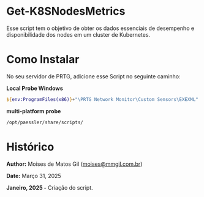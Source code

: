 # Get-K8SNodesMetrics

Esse script tem o objetivo de obter os dados essenciais de desempenho e disponibilidade dos nodes em um cluster de Kubernetes.

# Como Instalar
    
No seu servidor de PRTG, adicione esse Script no seguinte caminho:

**Local Probe Windows**
```powershell
${env:ProgramFiles(x86)}+"\PRTG Network Monitor\Custom Sensors\EXEXML"
```

**multi-platform probe**
```bash
/opt/paessler/share/scripts/
```

# Histórico

**Author:** Moises de Matos Gil (moises@mmgil.com.br)

**Date:**   Março 31, 2025

**Janeiro, 2025 -** Criação do script.